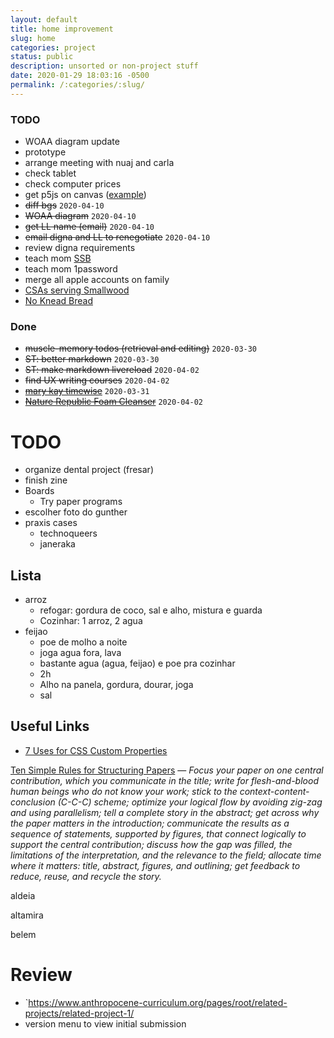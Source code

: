 ```yaml
---
layout: default
title: home improvement
slug: home
categories: project
status: public
description: unsorted or non-project stuff
date: 2020-01-29 18:03:16 -0500
permalink: /:categories/:slug/
---
```


### TODO

- WOAA diagram update
- prototype
- arrange meeting with nuaj and carla
- check tablet
- check computer prices
- get p5js on canvas ([example](https://stackoverflow.com/questions/35660240/how-to-put-p5-js-canvas-in-a-html-div/36540479#36540479))
- ~~diff bgs~~ `2020-04-10`
- ~~WOAA diagram~~ `2020-04-10`
- ~~get LL name (email)~~ `2020-04-10`
- ~~email digna and LL to renegotiate~~ `2020-04-10`
- review digna requirements
- teach mom [SSB](/study/ssb)
- teach mom 1password
- merge all apple accounts on family
- [CSAs serving Smallwood](https://www.localharvest.org/search.jsp?jmp&scale=7&lat=41.663677&lon=-74.82012&ty=6)
- [No Knead Bread](https://www.jocooks.com/recipes/no-knead-bread/)

### Done

- ~~muscle-memory todos (retrieval and editing)~~ `2020-03-30`
- ~~ST: better markdown~~ `2020-03-30`
- ~~ST: make markdown livereload~~ `2020-04-02`
- ~~find UX writing courses~~ `2020-04-02`
- ~~[mary kay timewise](https://www.amazon.com/Mary-Timewise-Minimize-Cleanser-Combination/dp/B07FVJ11ZX/ref=sr_1_4?crid=K2B8NQVJS0HL&keywords=mary+kay+timewise+3d&qid=1585661767&sprefix=mary+kay+timewise%2Caps%2C179&sr=8-4)~~ `2020-03-31`
- ~~[Nature Republic Foam Cleanser](https://www.amazon.com/Nature-Republic-Jeju-Sparkling-Cleanser/dp/B01BP9ZCP2/ref=sr_1_4?keywords=nature+republic+foam&qid=1585669319&sr=8-4)~~ `2020-04-02`


# TODO
- organize dental project (fresar)
- finish zine
- Boards
  - Try paper programs
- escolher foto do gunther
- praxis cases
  - technoqueers
  - janeraka


## Lista

- arroz
  - refogar: gordura de coco, sal e alho, mistura e guarda
  - Cozinhar: 1 arroz, 2 agua
- feijao
  - poe de molho a noite
  - joga agua fora, lava
  - bastante agua (agua, feijao) e poe pra cozinhar
  - 2h
  - Alho na panela, gordura, dourar, joga
  - sal
  
## Useful Links

- [7 Uses for CSS Custom Properties](https://css-irl.info/7-uses-for-css-custom-properties/)

[Ten Simple Rules for Structuring Papers](https://www.biorxiv.org/content/10.1101/088278v5.full.pdf) — *Focus your paper on one central contribution, which you communicate in the  title; write for flesh-and-blood human beings who do not know your work; stick to the context-content-conclusion (C-C-C) scheme; optimize your  logical flow by avoiding zig-zag and using parallelism; tell a complete  story in the abstract; get across why the paper matters in the  introduction; communicate the results as a sequence of statements,  supported by figures, that connect logically to support the central  contribution; discuss how the gap was filled, the limitations of the  interpretation, and the relevance to the field; allocate time where it  matters: title, abstract, figures, and outlining; get feedback to  reduce, reuse, and recycle the story.*

aldeia

altamira

belem


# Review

- `https://www.anthropocene-curriculum.org/pages/root/related-projects/related-project-1/
- version menu to view initial submission